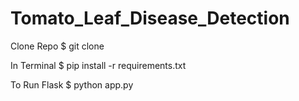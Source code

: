 # Tomato_Leaf_Disease_Detection
Clone Repo
$ git clone

In Terminal
$ pip install -r requirements.txt

To Run Flask
$ python app.py
